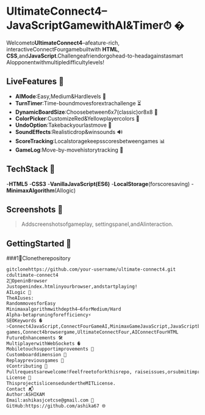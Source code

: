 # UltimateConnect4–JavaScriptGamewithAI&Timer⏱ �
Welcometo**UltimateConnect4**–afeature-rich, interactiveConnectFourgamebuiltwith
**HTML**, **CSS**,and**JavaScript**.Challengeafriendorgohead-to-headagainstasmart
AIopponentwithmultipledifficultylevels!
## LiveFeatures 🌟
- **AIMode**:Easy,Medium&Hardlevels 🧠
- **TurnTimer**:Time-boundmovesforextrachallenge ⏳
- **DynamicBoardSize**:Choosebetween6x7(classic)or8x8 🧱
- **ColorPicker**:CustomizeRed&Yellowplayercolors 🎨
- **UndoOption**:Takebackyourlastmove 🔁
- **SoundEffects**:Realisticdrop&winsounds 🔊
- **ScoreTracking**:Localstoragekeepsscoresbetweengames 📊
- **GameLog**:Move-by-movehistorytracking 📜
## TechStack 🔧
-**HTML5**
-**CSS3**
-**VanillaJavaScript(ES6)**
-**LocalStorage**(forscoresaving)
-**MinimaxAlgorithm**(AIlogic)
## Screenshots 📸
>Addscreenshotsofgameplay, settingspanel,andAIinteraction.
## GettingStarted 🚀
###1⃣Clonetherepository
```bash
gitclonehttps://github.com/your-username/ultimate-connect4.git
cdultimate-connect4
2⃣OpeninBrowser
Justopenindex.htmlinyourbrowser,andstartplaying!
AILogic 🧠
TheAIuses:
RandommovesforEasy
Minimaxalgorithmwithdepth4–6forMedium/Hard
Alpha-betapruningforefficiency⚡
SEOKeywords �
>Connect4JavaScript,ConnectFourGameAI,MinimaxGameJavaScript,JavaScriptboard
games,Connect4browsergame,UltimateConnectFour,AIConnectFourHTML
FutureEnhancements 🛠
MultiplayerwithWebSockets �
Mobiletouchsupportimprovements 📱
Customboarddimension 🧩
Replaypreviousgames 🎥
♀Contributing 🙋
Pullrequestsarewelcome!Feelfreetoforkthisrepo, raiseissues,orsubmitimprovements.💡
License 📃
ThisprojectislicensedundertheMITLicense.
Contact 📬
Author:ASHIKAM
Email:ashikasjcetcse@gmail.com 📧
GitHub:https://github.com/ashika67 🌐
